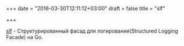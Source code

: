 +++
date = "2016-03-30T12:11:12+03:00"
draft = false
title = "slf"

+++

<p><a href="https://github.com/ventu-io/slf">slf</a>&nbsp;- Структурированный фасад для логирования(Structured Logging Facade) на Go.</p>

